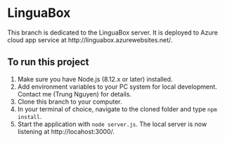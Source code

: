 # LinguaBox

<p>This branch is dedicated to the LinguaBox server. It is deployed to Azure cloud app service at http://linguabox.azurewebsites.net/.</p>

## To run this project

1. Make sure you have Node.js (8.12.x or later) installed.
2. Add environment variables to your PC system for local development. Contact me (Trung Nguyen) for details.
3. Clone this branch to your computer.
4. In your terminal of choice, navigate to the cloned folder and type `npm install`.
5. Start the application with `node server.js`. The local server is now listening at http://locahost:3000/.
